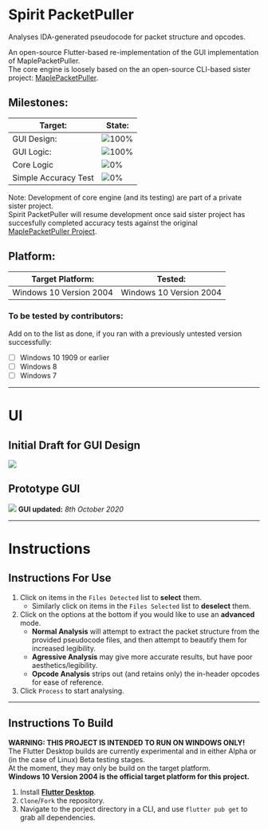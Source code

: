 # Spirit PacketPuller
Analyses IDA-generated pseudocode for packet structure and opcodes.

An open-source Flutter-based re-implementation of the GUI implementation of MaplePacketPuller.\
The core engine is loosely based on the an open-source CLI-based sister project: [MaplePacketPuller](https://github.com/Bratah123/MaplePacketPuller).

## Milestones:
Target: | State: |
---|---
GUI Design: | ![100%](https://progress-bar.dev/100)
GUI Logic: | ![100%](https://progress-bar.dev/100)
Core Logic | ![0%](https://progress-bar.dev/0)
Simple Accuracy Test | ![0%](https://progress-bar.dev/0)

Note: Development of core engine (and its testing) are part of a private sister project.\
Spirit PacketPuller will resume development once said sister project has succesfully completed accuracy tests against the original [MaplePacketPuller Project](https://github.com/Bratah123/MaplePacketPuller).

## Platform:
Target Platform: | Tested: |
---|---
Windows 10 Version 2004 | Windows 10 Version 2004

### To be tested by contributors:
Add on to the list as done, if you ran with a previously untested version successfully:
- [ ] Windows 10 1909 or earlier
- [ ] Windows 8
- [ ] Windows 7

---
# UI
## Initial Draft for GUI Design
![](https://i.imgur.com/OMbChUD.png)

## Prototype GUI
![](https://i.imgur.com/1A5tMq0.png)
**GUI updated:** *8th October 2020*

---
# Instructions
## Instructions For Use
1. Click on items in the `Files Detected` list to **select** them.
    - Similarly click on items in the `Files Selected` list to **deselect** them.
2. Click on the options at the bottom if you would like to use an **advanced** mode.
    - **Normal Analysis** will attempt to extract the packet structure from the provided pseudocode files, and then attempt to beautify them for increased legibility.
    - **Agressive Analysis** may give more accurate results, but have poor aesthetics/legibility.
    - **Opcode Analysis** strips out (and retains only) the in-header opcodes for ease of reference.
3. Click `Process` to start analysing.

---

## Instructions To Build
**WARNING: THIS PROJECT IS INTENDED TO RUN ON WINDOWS ONLY!**\
The Flutter Desktop builds are currently experimental and in either Alpha or (in the case of Linux) Beta testing stages.\
At the moment, they may only be build on the target platform.\
**Windows 10 Version 2004 is the official target platform for this project.**

1. Install [**Flutter Desktop**](https://flutter.dev/desktop).
2. `Clone`/`Fork` the repository.
3. Navigate to the porject directory in a CLI, and use `flutter pub get` to grab all dependencies.

